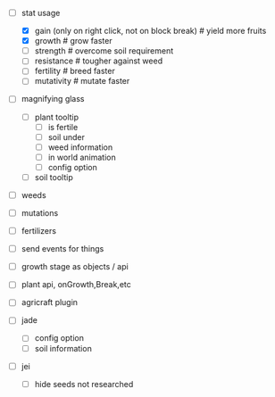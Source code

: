 -[ ] stat usage
  -[x] gain (only on right click, not on block break)  # yield more fruits
  -[x] growth  # grow faster
  -[ ] strength  # overcome soil requirement
  -[ ] resistance  # tougher against weed
  -[ ] fertility  # breed faster
  -[ ] mutativity  # mutate faster

- [ ] magnifying glass
  -[ ] plant tooltip
    -[ ] is fertile
    -[ ] soil under
    -[ ] weed information
    -[ ] in world animation
    -[ ] config option
  -[ ] soil tooltip

- [ ] weeds
- [ ] mutations
- [ ] fertilizers

-[ ] send events for things
-[ ] growth stage as objects / api
-[ ] plant api, onGrowth,Break,etc
-[ ] agricraft plugin

-[ ] jade
  -[ ] config option
  -[ ] soil information

-[ ] jei
  -[ ] hide seeds not researched